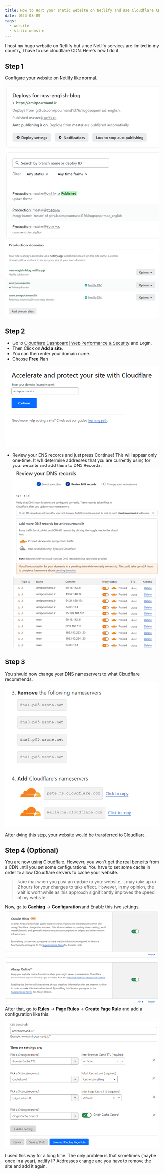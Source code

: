 ```yaml
---
title: How to Host your static website on Netlify and Use Cloudflare CDN
date: 2023-08-09
tags:
  - website
  - static-website
---
```

I host my hugo website on Netlify but since Netlify services are limited in my country, I have to use cloudflare CDN. Here's how I do it.

## Step 1
Configure your website on Netlify like normal. 

![](netlify-settings.png)
![](netlify-dns.png)

## Step 2 
- Go to [Cloudflare Dashboard| Web Performance & Security](https://dash.cloudflare.com/) and Login. 
- Then Click on **Add a site**. 
- You can then enter your domain name. 
- Choose **Free** Plan

![](add-url-to-cloudflare.png)
- Review your DNS records and just press Continue! This will appear only one-time. It will determine addresses that you are currently using for your website and add them to DNS Records. 
![](review-dns-records.png)![](dns-records.png)

## Step 3 
You should now change your DNS nameservers to what Cloudflare recommends. 
![](update-nameservers.png)

After doing this step, your website would be transferred to Cloudflare. 
## Step 4 (Optional)
You are now using Cloudflare. However, you won't get the real benefits from a CDN until you set some configurations. You have to set some cache in order to allow Cloudflare servers to cache your website. 

> Note that when you post an update to your website, it may take up to 2 hours for your changes to take effect. However, in my opinion, the wait is worthwhile as this approach significantly improves the speed of my website.

Now, go to **Caching** -> **Configuration** and Enable this two settings. 
![](extra-configurations.png)
After that, go to **Rules** -> **Page Rules** -> **Create Page Rule** and add a configuration like this:

![](cache-level-CDN.png)

I used this way for a long time. The only problem is that sometimes (maybe once in a year), netlify IP Addresses change and you have to remove the site and add it again. 
